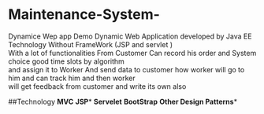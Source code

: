 # Maintenance-System-
Dynamice Wep app
Demo Dynamic Web Application developed by Java EE Technology Without FrameWork (JSP and servlet )<br>
With a lot of functionalities From Customer Can record his order and System choice good time slots by algorithm <br>
and assign it to Worker And send data to customer how worker will go to him and can track him and then worker<br>
will get feedback from customer and write its own  also 

##Technology
**MVC**
**JSP***
**Servelet**
**BootStrap**
**Other Design Patterns***
